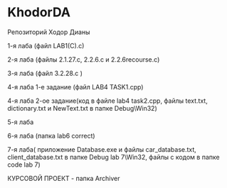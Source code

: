 # KhodorDA

Репозиторий Ходор Дианы

1-я лаба (файл LAB1(C).c)

2-я лаба (файлы 2.1.27.с,   2.2.6.с и 2.2.6recourse.c)

3-я лаба (файл 3.2.28.с )

4-я лаба 1-е задание (файл LAB4 TASK1.cpp)

4-я лаба 2-ое задание(код в файле lab4 task2.cpp, файлы text.txt, dictionary.txt и NewText.txt в папке Debug\Win32)

5-я лаба

6-я лаба (папка lab6 correct)

7-я лаба( приложение Database.exe и файлы car_database.txt, client_database.txt в папке Debug lab 7\Win32, файлы с кодом в папке code lab 7)

КУРСОВОЙ ПРОЕКТ - папка Archiver
